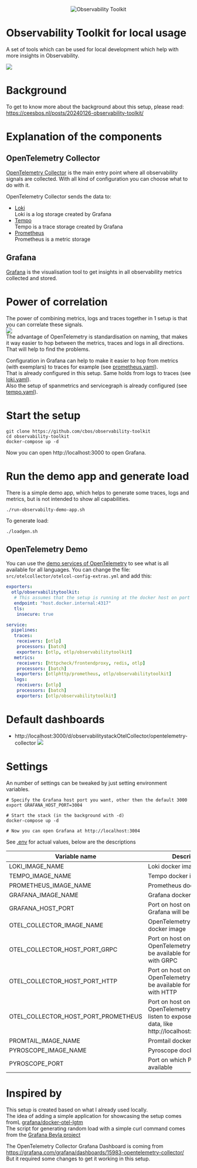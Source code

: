 <div align="center">
  <img src="./docs/logo.png" alt="Observability Toolkit"/>
</div>

# Observability Toolkit for local usage
A set of tools which can be used for local development which help with more insights in Observability.

![](docs/setup.png)

# Background

To get to know more about the background about this setup, please read: https://ceesbos.nl/posts/20240126-observability-toolkit/

# Explanation of the components

## OpenTelemetry Collector
[OpenTelemetry Collector](https://opentelemetry.io/docs/collector/) is the main entry point where all observability signals are collected.
With all kind of configuration you can choose what to do with it.

OpenTelemetry Collector sends the data to:
- [Loki](https://github.com/grafana/loki)   
  Loki is a log storage created by Grafana
- [Tempo](https://github.com/grafana/tempo)   
  Tempo is a trace storage created by Grafana
- [Prometheus](https://github.com/prometheus/prometheus)   
  Prometheus is a metric storage

## Grafana
[Grafana](https://github.com/grafana/grafana) is the visualisation tool to get insights in all observability metrics collected and stored.

# Power of correlation
The power of combining metrics, logs and traces together in 1 setup is that you can correlate these signals.    
![](docs/correlation_between_signals.png)    
The advantage of OpenTelemetry is standardisation on naming, that makes it way easier to hop between the metrics, traces and logs in all directions.
That will help to find the problems.

Configuration in Grafana can help to make it easier to hop from metrics (with exemplars) to traces for example (see [prometheus.yaml](./config/grafana/provisioning/datasources/prometheus.yaml)).    
That is already configured in this setup. Same holds from logs to traces (see [loki.yaml](./config/grafana/provisioning/datasources/loki.yaml)).   
Also the setup of spanmetrics and servicegraph is already configured (see [tempo.yaml](./config/grafana/provisioning/datasources/tempo.yaml)).   

# Start the setup

```shell
git clone https://github.com/cbos/observability-toolkit
cd observability-toolkit
docker-compose up -d 

```
Now you can open http://localhost:3000 to open Grafana.

# Run the demo app and generate load
There is a simple demo app, which helps to generate some traces, logs and metrics, but is not intended to show all capabilities.    


```shell
./run-observabilty-demo-app.sh 
```

To generate load:
```shell
./loadgen.sh 
```

## OpenTelemetry Demo
You can use the [demo services of OpenTelemetry](https://opentelemetry.io/docs/demo/) to see what is all available for all languages.
You can change the file: `src/otelcollector/otelcol-config-extras.yml` and add this:

```yaml
exporters:
  otlp/observabilitytoolkit:
   # This assumes that the setup is running at the docker host on port 4317 (which is default of observability-toolkit)
   endpoint: "host.docker.internal:4317"
   tls:
    insecure: true

service:
  pipelines:
   traces:
    receivers: [otlp]
    processors: [batch]
    exporters: [otlp, otlp/observabilitytoolkit]
   metrics:
    receivers: [httpcheck/frontendproxy, redis, otlp]
    processors: [batch]
    exporters: [otlphttp/prometheus, otlp/observabilitytoolkit]
   logs:
    receivers: [otlp]
    processors: [batch]
    exporters: [otlp/observabilitytoolkit]
```

# Default dashboards
- http://localhost:3000/d/observabilitystackOtelCollector/opentelemetry-collector
![](docs/opentelemetry_collector_dashboard.png)

# Settings 

An number of settings can be tweaked by just setting environment variables.

```shell
# Specify the Grafana host port you want, other then the default 3000
export GRAFANA_HOST_PORT=3004

# Start the stack (in the background with -d)
docker-compose up -d 

# Now you can open Grafana at http://localhost:3004
```
See [.env](.env) for actual values, below are the descriptions

| Variable name                        | Description                                                                                                             |
|--------------------------------------|-------------------------------------------------------------------------------------------------------------------------|
| LOKI_IMAGE_NAME                      | Loki docker image                                                                                                       |
| TEMPO_IMAGE_NAME                     | Tempo docker image                                                                                                      |
| PROMETHEUS_IMAGE_NAME                | Prometheus docker image                                                                                                 |
| GRAFANA_IMAGE_NAME                   | Grafana docker image                                                                                                    |
| GRAFANA_HOST_PORT                    | Port on host on which Grafana will be available                                                                         |
| OTEL_COLLECTOR_IMAGE_NAME            | OpenTelemetry Collector docker image                                                                                    |
| OTEL_COLLECTOR_HOST_PORT_GRPC        | Port on host on which OpenTelemetry Collector will be available for OTLP format with GRPC                               |
| OTEL_COLLECTOR_HOST_PORT_HTTP        | Port on host on which OpenTelemetry Collector will be available for OTLP format with HTTP                               |
| OTEL_COLLECTOR_HOST_PORT_PROMETHEUS  | Port on host on which OpenTelemetry Collector will listen to expose prometheus data, like http://localhost:8889/metrics |
| PROMTAIL_IMAGE_NAME                  | Promtail docker image                                                                                                   |
| PYROSCOPE_IMAGE_NAME                 | Pyroscope docker image                                                                                                  |
| PYROSCOPE_PORT                       | Port on which Pyroscope is available                                                                                    |


# Inspired by 

This setup is created based on what I already used locally.    
The idea of adding a simple application for showcasing the setup comes fromL [grafana/docker-otel-lgtm](https://github.com/grafana/docker-otel-lgtm)    
The script for generating random load with a simple curl command comes from the [Grafana Beyla project](https://github.com/grafana/beyla/blob/main/examples/greeting-apps/loadgen.sh)

The OpenTelemetry Collector Grafana Dashboard is coming from
https://grafana.com/grafana/dashboards/15983-opentelemetry-collector/    
But it required some changes to get it working in this setup.